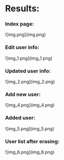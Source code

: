 <h1>Results:</h1>

<h3>Index page:</h3>
![img.png](img.png)

<h3>Edit user info:</h3>
![img_1.png](img_1.png)

<h3>Updated user info:</h3>
![img_2.png](img_2.png)

<h3>Add new user:</h3>
![img_4.png](img_4.png)

<h3>Added user:</h3>
![img_5.png](img_5.png)

<h3>User list after erasing:</h3>
![img_6.png](img_6.png)
